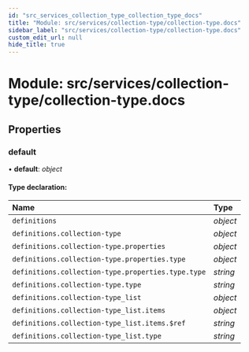 ```yaml
---
id: "src_services_collection_type_collection_type_docs"
title: "Module: src/services/collection-type/collection-type.docs"
sidebar_label: "src/services/collection-type/collection-type.docs"
custom_edit_url: null
hide_title: true
---
```


# Module: src/services/collection-type/collection-type.docs

## Properties

### default

• **default**: *object*

#### Type declaration:

Name | Type |
:------ | :------ |
`definitions` | *object* |
`definitions.collection-type` | *object* |
`definitions.collection-type.properties` | *object* |
`definitions.collection-type.properties.type` | *object* |
`definitions.collection-type.properties.type.type` | *string* |
`definitions.collection-type.type` | *string* |
`definitions.collection-type_list` | *object* |
`definitions.collection-type_list.items` | *object* |
`definitions.collection-type_list.items.$ref` | *string* |
`definitions.collection-type_list.type` | *string* |
